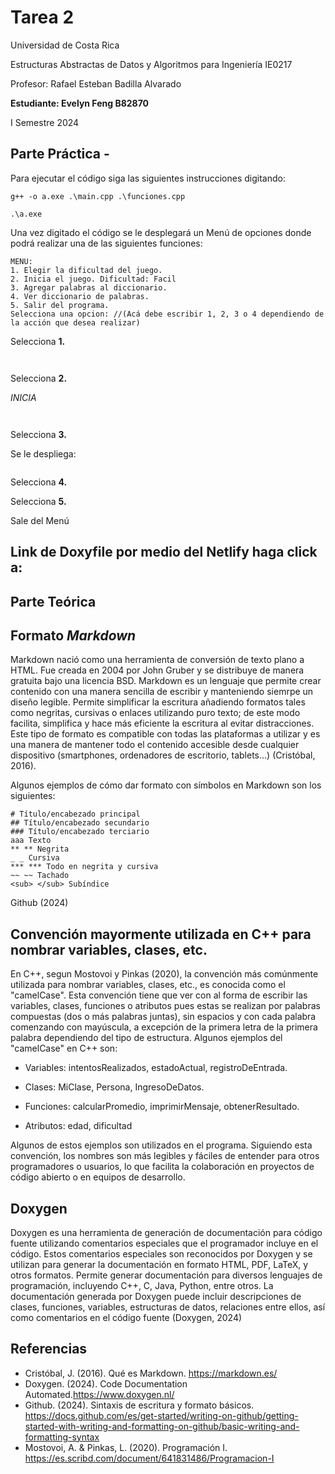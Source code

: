 # Tarea 2

Universidad de Costa Rica

Estructuras Abstractas de Datos y Algoritmos para Ingeniería IE0217

Profesor: Rafael Esteban Badilla Alvarado

**Estudiante: Evelyn Feng B82870**

I Semestre 2024


## Parte Práctica - 

Para ejecutar el código siga las siguientes instrucciones digitando:
```
g++ -o a.exe .\main.cpp .\funciones.cpp

.\a.exe
````

Una vez digitado el código se le desplegará un Menú de opciones donde podrá realizar una de las siguientes funciones:
````
MENU:
1. Elegir la dificultad del juego. 
2. Inicia el juego. Dificultad: Facil
3. Agregar palabras al diccionario.
4. Ver diccionario de palabras.
5. Salir del programa.
Selecciona una opcion: //(Acá debe escribir 1, 2, 3 o 4 dependiendo de la acción que desea realizar)
````
Selecciona **1.**


````
 
````
Selecciona **2.**

_INICIA_



````

````

````

````

Selecciona **3.**

Se le despliega:
````

````
Selecciona **4.**



Selecciona **5.**

Sale del Menú 


## Link de Doxyfile por medio del Netlify haga click a:





## Parte Teórica



## Formato _Markdown_

Markdown nació como una herramienta de conversión de texto plano a HTML. Fue creada en 2004 por John Gruber y se distribuye de manera gratuita bajo una licencia BSD. Markdown es un lenguaje que permite crear contenido con una manera sencilla de escribir y manteniendo siemrpe un diseño legible. Permite simplificar la escritura añadiendo formatos tales como negritas, cursivas o enlaces utilizando puro texto; de este modo facilita, simplifica y hace más eficiente la escritura al evitar distracciones. Este tipo de formato es compatible con todas las plataformas a utilizar y es una manera de mantener todo el contenido accesible desde cualquier dispositivo (smartphones, ordenadores de escritorio, tablets…) (Cristóbal, 2016).

Algunos ejemplos de cómo dar formato con símbolos en Markdown son los siguientes:
```
# Título/encabezado principal
## Título/encabezado secundario
### Título/encabezado terciario
aaa Texto
** ** Negrita
_ _ Cursiva
*** *** Todo en negrita y cursiva
~~ ~~ Tachado
<sub> </sub> Subíndice
````
Github (2024)

## Convención mayormente utilizada en C++ para nombrar variables, clases, etc.

En C++, segun Mostovoi y Pinkas (2020), la convención más comúnmente utilizada para nombrar variables, clases, etc., es conocida como el "camelCase". Esta convención tiene que ver con al forma de escribir  las variables, clases, funciones o atributos pues estas se realizan por palabras compuestas (dos o más palabras juntas), sin espacios y con cada palabra comenzando con mayúscula, a excepción de la primera letra de la primera palabra dependiendo del tipo de estructura. Algunos ejemplos del "camelCase" en C++ son:

- Variables: intentosRealizados, estadoActual, registroDeEntrada.

- Clases: MiClase, Persona, IngresoDeDatos.

- Funciones: calcularPromedio, imprimirMensaje, obtenerResultado.
  
- Atributos: edad, dificultad

Algunos de estos ejemplos son utilizados en el programa. Siguiendo esta convención, los nombres son más legibles y fáciles de entender para otros programadores o usuarios, lo que facilita la colaboración en proyectos de código abierto o en equipos de desarrollo.

## Doxygen
Doxygen es una herramienta de generación de documentación para código fuente utilizando comentarios especiales que el programador incluye en el código. Estos comentarios especiales son reconocidos por Doxygen y se utilizan para generar la documentación en formato HTML, PDF, LaTeX, y otros formatos. Permite generar documentación para diversos lenguajes de programación, incluyendo C++, C, Java, Python, entre otros. La documentación generada por Doxygen puede incluir descripciones de clases, funciones, variables, estructuras de datos, relaciones entre ellos, así como comentarios en el código fuente (Doxygen, 2024)


## Referencias
- Cristóbal, J. (2016). Qué es Markdown. https://markdown.es/
- Doxygen. (2024). Code Documentation Automated.https://www.doxygen.nl/
- Github. (2024). Sintaxis de escritura y formato básicos. https://docs.github.com/es/get-started/writing-on-github/getting-started-with-writing-and-formatting-on-github/basic-writing-and-formatting-syntax
- Mostovoi, A. & Pinkas, L. (2020). Programación I. https://es.scribd.com/document/641831486/Programacion-I

